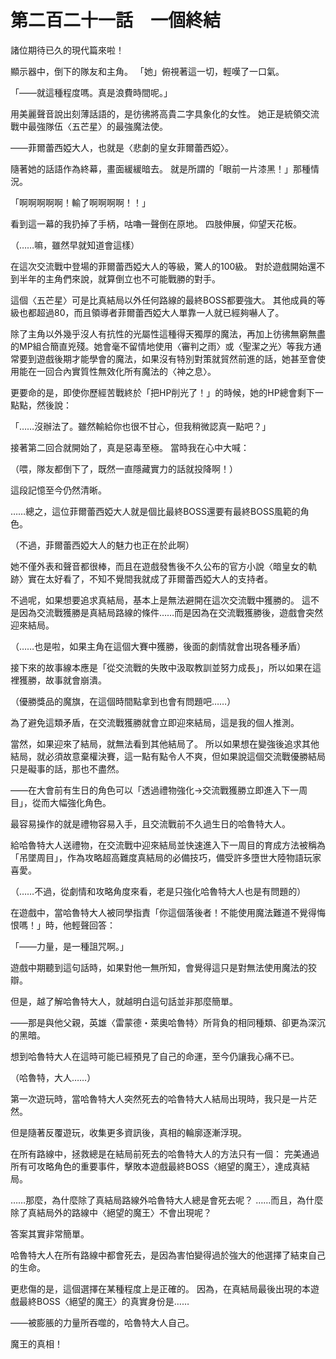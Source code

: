 # 第二百二十一話　一個終結

諸位期待已久的現代篇來啦！

顯示器中，倒下的隊友和主角。
「她」俯視著這一切，輕嘆了一口氣。

「——就這種程度嗎。真是浪費時間呢。」

用美麗聲音說出刻薄話語的，是彷彿將高貴二字具象化的女性。
她正是統領交流戰中最強隊伍〈五芒星〉的最強魔法使。

——菲爾蕾西婭大人，也就是〈悲劇的皇女菲爾蕾西婭〉。

隨著她的話語作為終幕，畫面緩緩暗去。
就是所謂的「眼前一片漆黑！」那種情況。

「啊啊啊啊啊！輸了啊啊啊啊！！」

看到這一幕的我扔掉了手柄，咕嚕一聲倒在原地。
四肢伸展，仰望天花板。

（……嘛，雖然早就知道會這樣）

在這次交流戰中登場的菲爾蕾西婭大人的等級，驚人的100級。
對於遊戲開始還不到半年的主角們來說，就算倒立也不可能戰勝的對手。

這個〈五芒星〉可是比真結局以外任何路線的最終BOSS都要強大。
其他成員的等級也都超過80，而且領導者菲爾蕾西婭大人單靠一人就已經夠嚇人了。

除了主角以外幾乎沒人有抗性的光屬性這種得天獨厚的魔法，再加上彷彿無窮無盡的MP組合簡直兇殘。她會毫不留情地使用〈審判之雨〉或〈聖潔之光〉等我方通常要到遊戲後期才能學會的魔法，如果沒有特別對策就貿然前進的話，她甚至會使用能在一回合內實質性無效化所有魔法的〈神之息〉。

更要命的是，即使你歷經苦戰終於「把HP削光了！」的時候，她的HP總會剩下一點點，然後說：

「……沒辦法了。雖然輸給你也很不甘心，但我稍微認真一點吧？」

接著第二回合就開始了，真是惡毒至極。
當時我在心中大喊：

（喂，隊友都倒下了，既然一直隱藏實力的話就投降啊！）

這段記憶至今仍然清晰。

……總之，這位菲爾蕾西婭大人就是個比最終BOSS還要有最終BOSS風範的角色。

（不過，菲爾蕾西婭大人的魅力也正在於此啊）

她不僅外表和聲音都很棒，而且在遊戲發售後不久公布的官方小說〈暗皇女的軌跡〉實在太好看了，不知不覺間我就成了菲爾蕾西婭大人的支持者。

不過呢，如果想要追求真結局，基本上是無法避開在這次交流戰中獲勝的。
這不是因為交流戰獲勝是真結局路線的條件……而是因為在交流戰獲勝後，遊戲會突然迎來結局。

（……也是啦，如果主角在這個大賽中獲勝，後面的劇情就會出現各種矛盾）

接下來的故事線本應是「從交流戰的失敗中汲取教訓並努力成長」，所以如果在這裡獲勝，故事就會崩潰。

（優勝獎品的魔旗，在這個時間點拿到也會有問題吧……）

為了避免這類矛盾，在交流戰獲勝就會立即迎來結局，這是我的個人推測。

當然，如果迎來了結局，就無法看到其他結局了。
所以如果想在變強後追求其他結局，就必須故意棄權決賽，這一點有點令人不爽，但如果說這個交流戰優勝結局只是礙事的話，那也不盡然。

——在大會前有生日的角色可以「透過禮物強化→交流戰獲勝立即進入下一周目」，從而大幅強化角色。

最容易操作的就是禮物容易入手，且交流戰前不久過生日的哈魯特大人。

給哈魯特大人送禮物，在交流戰中迎來結局並快速進入下一周目的育成方法被稱為「吊墜周目」，作為攻略超高難度真結局的必備技巧，備受許多墮世大陸物語玩家喜愛。

（……不過，從劇情和攻略角度來看，老是只強化哈魯特大人也是有問題的）

在遊戲中，當哈魯特大人被同學指責「你這個落後者！不能使用魔法難道不覺得悔恨嗎！」時，他輕聲回答：

「——力量，是一種詛咒啊。」

遊戲中期聽到這句話時，如果對他一無所知，會覺得這只是對無法使用魔法的狡辯。

但是，越了解哈魯特大人，就越明白這句話並非那麼簡單。

——那是與他父親，英雄〈雷蒙德・萊奧哈魯特〉所背負的相同種類、卻更為深沉的黑暗。

想到哈魯特大人在這時可能已經預見了自己的命運，至今仍讓我心痛不已。

（哈魯特，大人……）

第一次遊玩時，當哈魯特大人突然死去的哈魯特大人結局出現時，我只是一片茫然。

但是隨著反覆遊玩，收集更多資訊後，真相的輪廓逐漸浮現。

在所有路線中，拯救總是在結局前死去的哈魯特大人的方法只有一個：
完美通過所有可攻略角色的重要事件，擊敗本遊戲最終BOSS〈絕望的魔王〉，達成真結局。

……那麼，為什麼除了真結局路線外哈魯特大人總是會死去呢？
……而且，為什麼除了真結局外的路線中〈絕望的魔王〉不會出現呢？

答案其實非常簡單。

哈魯特大人在所有路線中都會死去，是因為害怕變得過於強大的他選擇了結束自己的生命。

更悲傷的是，這個選擇在某種程度上是正確的。
因為，在真結局最後出現的本遊戲最終BOSS〈絕望的魔王〉的真實身份是……

——被膨脹的力量所吞噬的，哈魯特大人自己。

魔王的真相！
